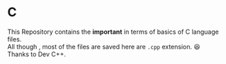 # C
This Repository contains the **important** in terms of basics of C language files. <br/>
All though , most of the files are saved here are `.cpp` extension. :satisfied: <br/>
Thanks to Dev C++.